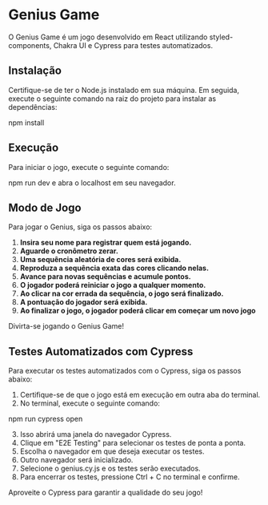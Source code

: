 # Genius Game

O Genius Game é um jogo desenvolvido em React utilizando styled-components, Chakra UI e Cypress para testes automatizados.

## Instalação

Certifique-se de ter o Node.js instalado em sua máquina. Em seguida, execute o seguinte comando na raiz do projeto para instalar as dependências:

npm install

## Execução

Para iniciar o jogo, execute o seguinte comando:

npm run dev e abra o localhost em seu navegador.

## Modo de Jogo

Para jogar o Genius, siga os passos abaixo:

1. **Insira seu nome para registrar quem está jogando.**
2. **Aguarde o cronômetro zerar.**
3. **Uma sequência aleatória de cores será exibida.**
4. **Reproduza a sequência exata das cores clicando nelas.**
5. **Avance para novas sequências e acumule pontos.**
6. **O jogador poderá reiniciar o jogo a qualquer momento.**
7. **Ao clicar na cor errada da sequência, o jogo será finalizado.**
8. **A pontuação do jogador será exibida.**
9. **Ao finalizar o jogo, o jogador poderá clicar em começar um novo jogo**

Divirta-se jogando o Genius Game!

## Testes Automatizados com Cypress

Para executar os testes automatizados com o Cypress, siga os passos abaixo:

1. Certifique-se de que o jogo está em execução em outra aba do terminal.
2. No terminal, execute o seguinte comando:

npm run cypress open

3. Isso abrirá uma janela do navegador Cypress.
4. Clique em "E2E Testing" para selecionar os testes de ponta a ponta.
5. Escolha o navegador em que deseja executar os testes.
6. Outro navegador será inicializado.
7. Selecione o genius.cy.js e os testes serão executados.
8. Para encerrar os testes, pressione Ctrl + C no terminal e confirme.

Aproveite o Cypress para garantir a qualidade do seu jogo!
